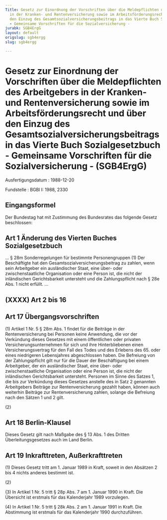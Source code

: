 ```yaml
---
Title: Gesetz zur Einordnung der Vorschriften über die Meldepflichten des Arbeitgebers
  in der Kranken- und Rentenversicherung sowie im Arbeitsförderungsrecht und über
  den Einzug des Gesamtsozialversicherungsbeitrags in das Vierte Buch Sozialgesetzbuch
  - Gemeinsame Vorschriften für die Sozialversicherung -
jurabk: SGB4ErgG
layout: default
origslug: sgb4ergg
slug: sgb4ergg

---
```


# Gesetz zur Einordnung der Vorschriften über die Meldepflichten des Arbeitgebers in der Kranken- und Rentenversicherung sowie im Arbeitsförderungsrecht und über den Einzug des Gesamtsozialversicherungsbeitrags in das Vierte Buch Sozialgesetzbuch - Gemeinsame Vorschriften für die Sozialversicherung - (SGB4ErgG)

Ausfertigungsdatum
:   1988-12-20

Fundstelle
:   BGBl I: 1988, 2330

## Eingangsformel

Der Bundestag hat mit Zustimmung des Bundesrates das folgende Gesetz
beschlossen:

## Art 1 Änderung des Vierten Buches Sozialgesetzbuch

...
§ 28m
Sonderregelungen
für bestimmte Personengruppen
(1) Der Beschäftigte hat den Gesamtsozialversicherungsbeitrag zu
zahlen, wenn sein Arbeitgeber ein ausländischer Staat, eine über- oder
zwischenstaatliche Organisation oder eine Person ist, die nicht der
inländischen Gerichtsbarkeit untersteht und die Zahlungspflicht nach §
28e Abs. 1 nicht erfüllt.
...

## (XXXX) Art 2 bis 16

## Art 17 Übergangsvorschriften

(1) Artikel 1 Nr. 5 § 28m Abs. 1 findet für die Beiträge in der
Rentenversicherung bei Personen keine Anwendung, die vor der
Verkündung dieses Gesetzes mit einem öffentlichen oder privaten
Versicherungsunternehmen für sich und ihre Hinterbliebenen einen
Versicherungsvertrag für den Fall des Todes und des Erlebens des 65.
oder eines niedrigeren Lebensjahres abgeschlossen haben. Die Befreiung
von der Zahlungspflicht gilt nur für die Dauer der Beschäftigung bei
einem Arbeitgeber, der ein ausländischer Staat, eine über- oder
zwischenstaatliche Organisation oder eine Person ist, die nicht der
inländischen Gerichtsbarkeit untersteht. Personen im Sinne des Satzes
1, die bis zur Verkündung dieses Gesetzes anstelle des in Satz 2
genannten Arbeitgebers Beiträge zur Rentenversicherung gezahlt haben,
können auch weiterhin Beiträge zur Rentenversicherung zahlen, solange
die Befreiung nach den Sätzen 1 und 2 gilt.

(2)

## Art 18 Berlin-Klausel

Dieses Gesetz gilt nach Maßgabe des § 13 Abs. 1 des Dritten
Überleitungsgesetzes auch im Land Berlin.

## Art 19 Inkrafttreten, Außerkrafttreten

(1) Dieses Gesetz tritt am 1. Januar 1989 in Kraft, soweit in den
Absätzen 2 bis 4 nichts anderes bestimmt ist.

(2)

(3) In Artikel 1 Nr. 5 tritt § 28p Abs. 7 am 1. Januar 1990 in Kraft.
Die Übersicht ist erstmals für das Kalenderjahr 1989 vorzulegen.

(4) In Artikel 1 Nr. 5 tritt § 28k Abs. 2 am 1. Januar 1991 in Kraft.
Die Abstimmung ist erstmals für das Kalenderjahr 1990 durchzuführen.

